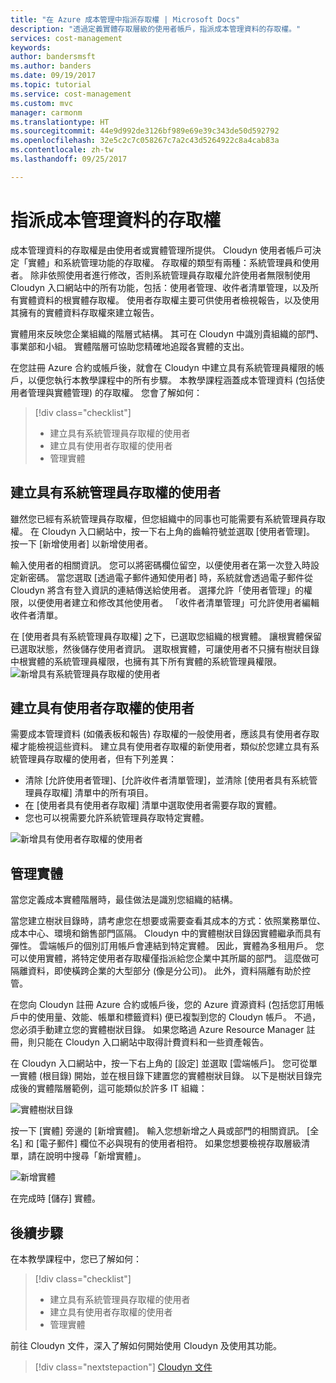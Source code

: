 ```yaml
---
title: "在 Azure 成本管理中指派存取權 | Microsoft Docs"
description: "透過定義實體存取層級的使用者帳戶，指派成本管理資料的存取權。"
services: cost-management
keywords: 
author: bandersmsft
ms.author: banders
ms.date: 09/19/2017
ms.topic: tutorial
ms.service: cost-management
ms.custom: mvc
manager: carmonm
ms.translationtype: HT
ms.sourcegitcommit: 44e9d992de3126bf989e69e39c343de50d592792
ms.openlocfilehash: 32e5c2c7c058267c7a2c43d5264922c8a4cab83a
ms.contentlocale: zh-tw
ms.lasthandoff: 09/25/2017

---
```



# <a name="assign-access-to-cost-management-data"></a>指派成本管理資料的存取權

成本管理資料的存取權是由使用者或實體管理所提供。 Cloudyn 使用者帳戶可決定「實體」和系統管理功能的存取權。 存取權的類型有兩種：系統管理員和使用者。 除非依照使用者進行修改，否則系統管理員存取權允許使用者無限制使用 Cloudyn 入口網站中的所有功能，包括：使用者管理、收件者清單管理，以及所有實體資料的根實體存取權。 使用者存取權主要可供使用者檢視報告，以及使用其擁有的實體資料存取權來建立報告。

實體用來反映您企業組織的階層式結構。 其可在 Cloudyn 中識別貴組織的部門、事業部和小組。 實體階層可協助您精確地追蹤各實體的支出。

在您註冊 Azure 合約或帳戶後，就會在 Cloudyn 中建立具有系統管理員權限的帳戶，以便您執行本教學課程中的所有步驟。 本教學課程涵蓋成本管理資料 (包括使用者管理與實體管理) 的存取權。 您會了解如何：

> [!div class="checklist"]
> * 建立具有系統管理員存取權的使用者
> * 建立具有使用者存取權的使用者
> * 管理實體



## <a name="create-a-user-with-admin-access"></a>建立具有系統管理員存取權的使用者

雖然您已經有系統管理員存取權，但您組織中的同事也可能需要有系統管理員存取權。 在 Cloudyn 入口網站中，按一下右上角的齒輪符號並選取 [使用者管理]。 按一下 [新增使用者] 以新增使用者。

輸入使用者的相關資訊。 您可以將密碼欄位留空，以便使用者在第一次登入時設定新密碼。 當您選取 [透過電子郵件通知使用者] 時，系統就會透過電子郵件從 Cloudyn 將含有登入資訊的連結傳送給使用者。 選擇允許「使用者管理」的權限，以便使用者建立和修改其他使用者。 「收件者清單管理」可允許使用者編輯收件者清單。

在 [使用者具有系統管理員存取權] 之下，已選取您組織的根實體。 讓根實體保留已選取狀態，然後儲存使用者資訊。 選取根實體，可讓使用者不只擁有樹狀目錄中根實體的系統管理員權限，也擁有其下所有實體的系統管理員權限。  
  ![新增具有系統管理員存取權的使用者](.\media\tutorial-user-access\new-admin-access.png)

## <a name="create-a-user-with-user-access"></a>建立具有使用者存取權的使用者
需要成本管理資料 (如儀表板和報告) 存取權的一般使用者，應該具有使用者存取權才能檢視這些資料。 建立具有使用者存取權的新使用者，類似於您建立具有系統管理員存取權的使用者，但有下列差異：

- 清除 [允許使用者管理]、[允許收件者清單管理]，並清除 [使用者具有系統管理員存取權] 清單中的所有項目。
- 在 [使用者具有使用者存取權] 清單中選取使用者需要存取的實體。
- 您也可以視需要允許系統管理員存取特定實體。

![新增具有使用者存取權的使用者](.\media\tutorial-user-access\new-user-access.png)

## <a name="create-entities"></a>管理實體

當您定義成本實體階層時，最佳做法是識別您組織的結構。

當您建立樹狀目錄時，請考慮您在想要或需要查看其成本的方式：依照業務單位、成本中心、環境和銷售部門區隔。 Cloudyn 中的實體樹狀目錄因實體繼承而具有彈性。 雲端帳戶的個別訂用帳戶會連結到特定實體。 因此，實體為多租用戶。 您可以使用實體，將特定使用者存取權僅指派給您企業中其所屬的部門。 這麼做可隔離資料，即使橫跨企業的大型部分 (像是分公司)。 此外，資料隔離有助於控管。  

在您向 Cloudyn 註冊 Azure 合約或帳戶後，您的 Azure 資源資料 (包括您訂用帳戶中的使用量、效能、帳單和標籤資料) 便已複製到您的 Cloudyn 帳戶。 不過，您必須手動建立您的實體樹狀目錄。 如果您略過 Azure Resource Manager 註冊，則只能在 Cloudyn 入口網站中取得計費資料和一些資產報告。

在 Cloudyn 入口網站中，按一下右上角的 [設定] 並選取 [雲端帳戶]。 您可從單一實體 (根目錄) 開始，並在根目錄下建置您的實體樹狀目錄。 以下是樹狀目錄完成後的實體階層範例，這可能類似於許多 IT 組織：

![實體樹狀目錄](.\media\tutorial-user-access\entity-tree.png)

按一下 [實體] 旁邊的 [新增實體]。 輸入您想新增之人員或部門的相關資訊。 [全名] 和 [電子郵件] 欄位不必與現有的使用者相符。 如果您想要檢視存取層級清單，請在說明中搜尋「新增實體」。

![新增實體](.\media\tutorial-user-access\add-entity.png)

在完成時 [儲存] 實體。


## <a name="next-steps"></a>後續步驟

在本教學課程中，您已了解如何：

> [!div class="checklist"]
> * 建立具有系統管理員存取權的使用者
> * 建立具有使用者存取權的使用者
> * 管理實體

前往 Cloudyn 文件，深入了解如何開始使用 Cloudyn 及使用其功能。

> [!div class="nextstepaction"]
> [Cloudyn 文件](https://support.cloudyn.com/hc/)

